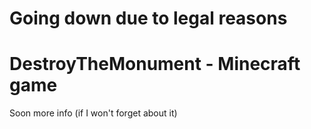 # Going down due to legal reasons


# DestroyTheMonument - Minecraft game

Soon more info (if I won't forget about it)
